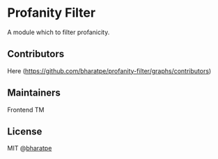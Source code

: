 # Profanity Filter

A module which to filter profanicity.

## Contributors
Here (https://github.com/bharatpe/profanity-filter/graphs/contributors)

## Maintainers
Frontend TM

## License
MIT @[bharatpe](#)

